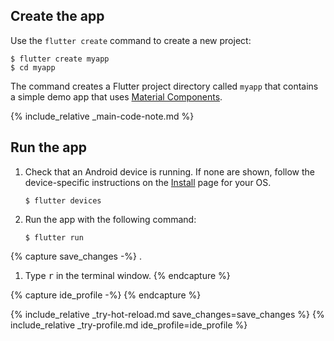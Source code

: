 <div class="tab-pane" id="terminal" role="tabpanel" aria-labelledby="terminal-tab" markdown="1">

## Create the app

Use the `flutter create` command to create a new project:

```terminal
$ flutter create myapp
$ cd myapp
```

The command creates a Flutter project directory called `myapp` that
contains a simple demo app that uses
[Material Components]({{site.material}}/guidelines/).

{% include_relative _main-code-note.md  %}

## Run the app

 1. Check that an Android device is running. If none are shown, follow the
    device-specific instructions on the [Install][] page for your OS.

    ```terminal
    $ flutter devices
    ```

 2. Run the app with the following command:

    ```terminal
    $ flutter run
    ```

{% capture save_changes -%}
.
1. Type <kbd>r</kbd> in the terminal window.
{% endcapture %}

{% capture ide_profile -%}
{% endcapture %}

{% include_relative _try-hot-reload.md save_changes=save_changes %}
{% include_relative _try-profile.md ide_profile=ide_profile %}

[Install]: /docs/get-started/install
</div>
